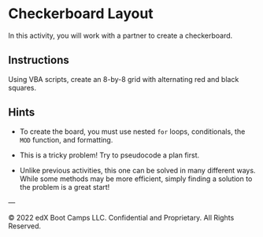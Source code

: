 # Checkerboard Layout

In this activity, you will work with a partner to create a checkerboard.

## Instructions

Using VBA scripts, create an 8-by-8 grid with alternating red and black squares.

## Hints

* To create the board, you must use nested `for` loops, conditionals, the `MOD` function, and formatting.

* This is a tricky problem! Try to pseudocode a plan first.

* Unlike previous activities, this one can be solved in many different ways. While some methods may be more efficient, simply finding a solution to the problem is a great start!

—

© 2022 edX Boot Camps LLC. Confidential and Proprietary. All Rights Reserved.
